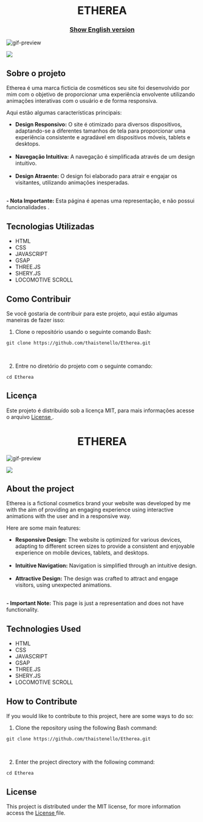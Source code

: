 <h1 align="center">
ETHEREA
</h1>


<h3 align="center"><a href="#etherea-english">Show English version</a></h3>

![gif-preview](https://github.com/thaistenello/Etherea/assets/131812228/7da1f83e-55b7-46b8-99e0-c8b8724ac3d6)

<a href="https://etherea-iota.vercel.app/" target="_blank">
    <img src="https://placehold.jp/ffffff/350x50.png?text=Visualize%20a%20Demonstra%C3%A7%C3%A3o&css=%7B%22border-radius%22%3A%2215px%22%2C%22background%22%3A%22%20-webkit-gradient(linear%2C%20left%20top%2C%20left%20bottom%2C%20from(%23dd5538)%2C%20to(%23eb5f5c))%22%7D">
</a>

<h2>Sobre o projeto</h2>

<p>
Etherea é uma marca ficticia de cosméticos seu site foi desenvolvido por mim com o objetivo de proporcionar uma experiência envolvente utilizando animações interativas com o usuário e de forma responsiva.</p>

<p>Aqui estão algumas características principais:</p>

<ul>
    <li><strong>Design Responsivo:</strong> O site é otimizado para diversos dispositivos, adaptando-se a diferentes tamanhos de tela para proporcionar uma experiência consistente e agradável em dispositivos móveis, tablets e desktops.</li><br>
    <li><strong>Navegação Intuitiva:</strong> A navegação é simplificada através de um design intuitivo.</li><br>
    <li><strong>Design Atraente:</strong> O design foi elaborado para atrair e engajar os visitantes, utilizando animações inesperadas.</li><br>
</ul>

<p><strong>- Nota Importante:</strong> Esta página é apenas uma representação, e não possui funcionalidades .</p>

<h2>Tecnologias Utilizadas</h2>

<ul>
    <li>HTML</li>
    <li>CSS</li>
    <li>JAVASCRIPT</li>
    <li>GSAP</li>
    <li>THREE.JS</li>
    <li>SHERY.JS</li>
    <li>LOCOMOTIVE SCROLL</li>
</ul>

<h2>Como Contribuir</h2>
<p>Se você gostaria de contribuir para este projeto, aqui estão algumas maneiras de fazer isso:</p>

<ol>
    <li>Clone o repositório usando o seguinte comando Bash:</li>
</ol>
<pre><code>git clone https://github.com/thaistenello/Etherea.git</code></pre><br>

<ol start="2">
    <li>Entre no diretório do projeto com o seguinte comando:</li>
</ol>
<pre><code>cd Etherea</code></pre>

<h2>Licença</h2>
<p>Este projeto é distribuído sob a licença MIT, para mais informações acesse o arquivo <a href="https://github.com/thaistenello/Etherea/blob/main/License">License </a>.</p>





<h1 align="center" id="etherea-english">
ETHEREA
</h1>

![gif-preview](https://github.com/thaistenello/Etherea/assets/131812228/7da1f83e-55b7-46b8-99e0-c8b8724ac3d6)

<a href="https://etherea-iota.vercel.app/" target="_blank">
    <img src="https://placehold.jp/ffffff/300x50.png?text=View%20the%20Demo&css=%7B%22border-radius%22%3A%2215px%22%2C%22background%22%3A%22%20-webkit-gradient(linear%2C%20left%20top%2C%20left%20bottom%2C%20from(%23dd5538)%2C%20to(%23eb5f5c))%22%7D">
</a>

<h2>About the project</h2>

<p>
Etherea is a fictional cosmetics brand your website was developed by me with the aim of providing an engaging experience using interactive animations with the user and in a responsive way.</p>

<p>Here are some main features:</p>

<ul>
    <li><strong>Responsive Design:</strong> The website is optimized for various devices, adapting to different screen sizes to provide a consistent and enjoyable experience on mobile devices, tablets, and desktops.</li><br>
    <li><strong>Intuitive Navigation:</strong> Navigation is simplified through an intuitive design.</li><br>
    <li><strong>Attractive Design:</strong> The design was crafted to attract and engage visitors, using unexpected animations.</li><br>
</ul>

<p><strong>- Important Note:</strong> This page is just a representation and does not have functionality.</p>

<h2>Technologies Used</h2>

<ul>
    <li>HTML</li>
    <li>CSS</li>
    <li>JAVASCRIPT</li>
    <li>GSAP</li>
    <li>THREE.JS</li>
    <li>SHERY.JS</li>
    <li>LOCOMOTIVE SCROLL</li>
</ul>

<h2>How to Contribute</h2>
<p>If you would like to contribute to this project, here are some ways to do so:</p>

<ol>
    <li>Clone the repository using the following Bash command:</li>
</ol>
<pre><code>git clone https://github.com/thaistenello/Etherea.git</code></pre><br>

<ol start="2">
    <li>Enter the project directory with the following command:</li>
</ol>
<pre><code>cd Etherea</code></pre>

<h2>License</h2>
<p>This project is distributed under the MIT license, for more information access the <a href="https://github.com/thaistenello/Etherea/blob/main/License">License </a>file.</p>
